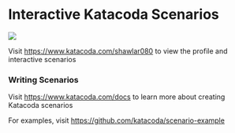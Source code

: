 # Interactive Katacoda Scenarios

[![](http://shields.katacoda.com/katacoda/shawlar080/count.svg)](https://www.katacoda.com/shawlar080 "Get your profile on Katacoda.com")

Visit https://www.katacoda.com/shawlar080 to view the profile and interactive scenarios

### Writing Scenarios
Visit https://www.katacoda.com/docs to learn more about creating Katacoda scenarios

For examples, visit https://github.com/katacoda/scenario-example
